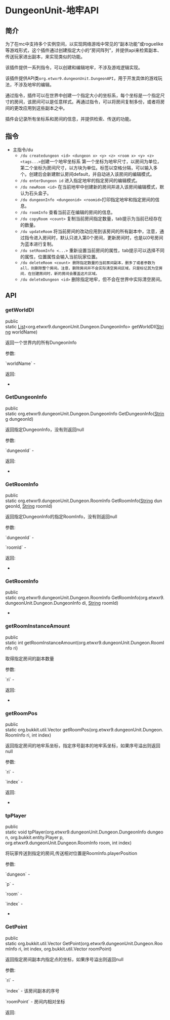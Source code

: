 # DungeonUnit-地牢API
## 简介
为了在mc中支持多个实例空间，以实现网络游戏中常见的“副本功能”或roguelike等游戏形式，这个插件通过创建指定大小的“房间阵列”，并提供api来检索副本、传送玩家进出副本，来实现类似的功能。

该插件提供一系列指令，可以创建和编辑地牢，不涉及游戏逻辑实现。

该插件提供API类`org.etwxr9.dungeonUnit.DungeonAPI`，用于开发具体的游戏玩法，不涉及地牢的编辑。

通过指令，插件可以在世界中创建一个指定大小的坐标系，每个坐标是一个指定尺寸的房间，该房间可以是任意样式。再通过指令，可以将房间复制多份，或者将房间的更改应用到这些副本之中。

插件会记录所有坐标系和房间的信息，并提供检索、传送的功能。

## 指令
* 主指令/du
  * `/du createdungeon <id> <dungeon x> <y> <z> <room x> <y> <z> <tags...>`创建一个地牢坐标系 第一个坐标为地牢尺寸，以房间为单位，第二个坐标为房间尺寸，以方块为单位。标签以空格分隔，可以输入多个。创建后会新建默认房间default，并自动进入该房间的编辑模式。
  * `/du enterDungeon id` 进入指定地牢的指定房间的编辑模式。
  * `/du newRoom <id>` 在当前地牢中创建新的房间并进入该房间编辑模式，默认为石头盒子。
  * `/du dungeonInfo <dungeonid> <roomid>`打印指定地牢和指定房间的信息。
  * `/du roomInfo` 查看当前正在编辑的房间的信息。
  * `/du copyRoom <count>` 复制当前房间指定数量，tab提示为当前已经存在的数量。
  * `/du updateRoom` 将当前房间的改动应用到该房间的所有副本中，注意，通过指令进入房间时，默认只进入第0个房间，更新房间时，也是以0号房间为蓝本进行复制。
  * `/du setRoomInfo <...>` 重新设置当前房间的属性，tab提示可以选择不同的属性，位置属性会输入当前玩家位置。
  * `/du deleteRoom <count> 删除指定数量的当前房间副本，删多了或者参数为all，则删除整个房间。注意，删除房间并不会实际清空房间区域，只是标记其为空房间，在创建房间时，新的房间会覆盖这片区域。`
  * `/du deleteDungeon <id>` 删除指定地牢，但不会在世界中实际清空房间。

## API

### getWorldDI

public static [List](https://docs.oracle.com/en/java/javase/17/docs/api/java.base/java/util/List.html "java.util中的类或接口")<org.etwxr9.dungeonUnit.Dungeon.DungeonInfo> getWorldDI([String](https://docs.oracle.com/en/java/javase/17/docs/api/java.base/java/lang/String.html "java.lang中的类或接口") worldName)

返回一个世界内的所有DungeonInfo

参数:

\`worldName\` -

返回:

*

### GetDungeonInfo

public static org.etwxr9.dungeonUnit.Dungeon.DungeonInfo GetDungeonInfo([String](https://docs.oracle.com/en/java/javase/17/docs/api/java.base/java/lang/String.html "java.lang中的类或接口") dungeonId)

返回指定DungeonInfo，没有则返回null

参数:

\`dungeonId\` -

返回:

*

### GetRoomInfo

public static org.etwxr9.dungeonUnit.Dungeon.RoomInfo GetRoomInfo([String](https://docs.oracle.com/en/java/javase/17/docs/api/java.base/java/lang/String.html "java.lang中的类或接口") dungeonId, [String](https://docs.oracle.com/en/java/javase/17/docs/api/java.base/java/lang/String.html "java.lang中的类或接口") roomId)

返回指定DungeonInfo的指定RoomInfo，没有则返回null

参数:

\`dungeonId\` -

\`roomId\` -

返回:

*

### GetRoomInfo

public static org.etwxr9.dungeonUnit.Dungeon.RoomInfo GetRoomInfo(org.etwxr9.dungeonUnit.Dungeon.DungeonInfo di, [String](https://docs.oracle.com/en/java/javase/17/docs/api/java.base/java/lang/String.html "java.lang中的类或接口") roomId)

*

### getRoomInstanceAmount

public static int getRoomInstanceAmount(org.etwxr9.dungeonUnit.Dungeon.RoomInfo ri)

取得指定房间的副本数量

参数:

\`ri\` -

返回:

*

### getRoomPos

public static org.bukkit.util.Vector getRoomPos(org.etwxr9.dungeonUnit.Dungeon.RoomInfo ri, int index)

返回指定房间的地牢系坐标，指定序号副本的地牢系坐标，如果序号溢出则返回null

参数:

\`ri\` -

\`index\` -

返回:

*

### tpPlayer

public static void tpPlayer(org.etwxr9.dungeonUnit.Dungeon.DungeonInfo dungeon, org.bukkit.entity.Player p, org.etwxr9.dungeonUnit.Dungeon.RoomInfo room, int index)

将玩家传送到指定的房间,传送相对位置是RoomInfo.playerPosition

参数:

\`dungeon\` -

\`p\` -

\`room\` -

\`index\` -

*

### GetPoint

public static org.bukkit.util.Vector GetPoint(org.etwxr9.dungeonUnit.Dungeon.RoomInfo ri, int index, org.bukkit.util.Vector roomPoint)

返回指定房间副本内指定点的坐标，如果序号溢出则返回null

参数:

\`ri\` -

\`index\` - 该房间副本的序号

\`roomPoint\` - 房间内相对坐标

返回:</section>